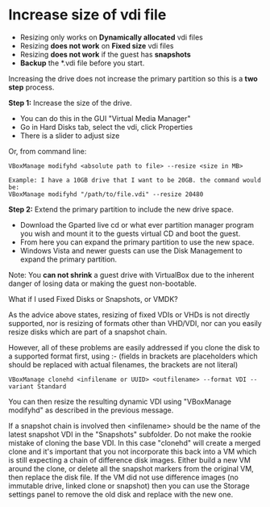 # Increase size of vdi file

- Resizing only works on **Dynamically allocated** vdi files
- Resizing **does not work** on **Fixed size** vdi files
- Resizing **does not work** if the guest has **snapshots**
- **Backup** the \*.vdi file before you start.

Increasing the drive does not increase the primary partition so this is
a **two step** process.

**Step 1:** Increase the size of the drive.

- You can do this in the GUI "Virtual Media Manager"
- Go in Hard Disks tab, select the vdi, click Properties
- There is a slider to adjust size

Or, from command line:

    VBoxManage modifyhd <absolute path to file> --resize <size in MB>

    Example: I have a 10GB drive that I want to be 20GB. the command would be:
    VBoxManage modifyhd "/path/to/file.vdi" --resize 20480

**Step 2:** Extend the primary partition to include the new drive space.

- Download the Gparted live cd or what ever partition manager program
  you wish and mount it to the guests virtual CD and boot the guest.
- From here you can expand the primary partition to use the new space.
- Windows Vista and newer guests can use the Disk Management to expand
  the primary partition.

Note: You **can not shrink** a guest drive with VirtualBox due to the
inherent danger of losing data or making the guest non-bootable.

What if I used Fixed Disks or Snapshots, or VMDK?

As the advice above states, resizing of fixed VDIs or VHDs is not
directly supported, nor is resizing of formats other than VHD/VDI, nor
can you easily resize disks which are part of a snapshot chain.

However, all of these problems are easily addressed if you clone the
disk to a supported format first, using :- (fields in brackets are
placeholders which should be replaced with actual filenames, the
brackets are not literal)

    VBoxManage clonehd <infilename or UUID> <outfilename> --format VDI --variant Standard

You can then resize the resulting dynamic VDI using "VBoxManage
modifyhd" as described in the previous message.

If a snapshot chain is involved then \<infilename\> should be the name
of the latest snapshot VDI in the "Snapshots" subfolder. Do not make the
rookie mistake of cloning the base VDI. In this case "clonehd" will
create a merged clone and it's important that you not incorporate this
back into a VM which is still expecting a chain of difference disk
images. Either build a new VM around the clone, or delete all the
snapshot markers from the original VM, then replace the disk file. If
the VM did not use difference images (no immutable drive, linked clone
or snapshot) then you can use the Storage settings panel to remove the
old disk and replace with the new one.
